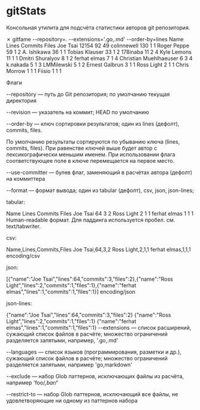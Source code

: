 # gitStats


Консольная утилита для подсчёта статистики авторов git репозитория.

✗ gitfame --repository=. --extensions='.go,.md' --order-by=lines
Name                   Lines Commits Files
Joe Tsai               12154 92      49
colinnewell            130   1       1
Roger Peppe            59    1       2
A. Ishikawa            36    1       1
Tobias Klauser         33    1       2
178inaba               11    2       4
Kyle Lemons            11    1       1
Dmitri Shuralyov       8     1       2
ferhat elmas           7     1       4
Christian Muehlhaeuser 6     3       4
k.nakada               5     1       3
LMMilewski             5     1       2
Ernest Galbrun         3     1       1
Ross Light             2     1       1
Chris Morrow           1     1       1
Fiisio                 1     1       1

Флаги

--repository — путь до Git репозитория; по умолчанию текущая директория

--revision — указатель на коммит; HEAD по умолчанию

--order-by — ключ сортировки результатов; один из lines (дефолт), commits, files.

По умолчанию результаты сортируются по убыванию ключа (lines, commits, files). При равенстве ключей выше будет автор с лексикографически меньшим именем. При использовании флага соответствующее поле в ключе перемещается на первое место.

--use-committer — булев флаг, заменяющий в расчётах автора (дефолт) на коммиттера

--format — формат вывода; один из tabular (дефолт), csv, json, json-lines;

tabular:

Name         Lines Commits Files
Joe Tsai     64    3       2
Ross Light   2     1       1
ferhat elmas 1     1       1
Human-readable формат. Для паддинга используется пробел. см. text/tabwriter.

csv:

Name,Lines,Commits,Files
Joe Tsai,64,3,2
Ross Light,2,1,1
ferhat elmas,1,1,1
encoding/csv

json:

[{"name":"Joe Tsai","lines":64,"commits":3,"files":2},{"name":"Ross Light","lines":2,"commits":1,"files":1},{"name":"ferhat elmas","lines":1,"commits":1,"files":1}]
encoding/json

json-lines:

{"name":"Joe Tsai","lines":64,"commits":3,"files":2}
{"name":"Ross Light","lines":2,"commits":1,"files":1}
{"name":"ferhat elmas","lines":1,"commits":1,"files":1}
--extensions — список расширений, сужающий список файлов в расчёте; множество ограничений разделяется запятыми, например, '.go,.md'

--languages — список языков (программирования, разметки и др.), сужающий список файлов в расчёте; множество ограничений разделяется запятыми, например 'go,markdown'

--exclude — набор Glob паттернов, исключающих файлы из расчёта, например 'foo/*,bar/*'

--restrict-to — набор Glob паттернов, исключающий все файлы, не удовлетворяющие ни одному из паттернов набора
